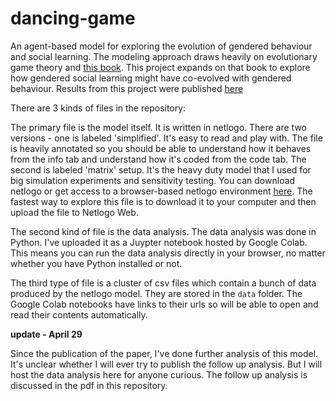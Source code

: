 # dancing-game
An agent-based model for exploring the evolution of gendered behaviour and social learning. The modeling approach draws heavily
on evolutionary game theory and [this book](https://oxford.universitypressscholarship.com/view/10.1093/oso/9780198789970.001.0001/oso-9780198789970).
This project expands on that book to explore how gendered social learning might have co-evolved with gendered behaviour. Results from this project were published [here](https://journals.sagepub.com/doi/10.1177/00483931211049770)

There are 3 kinds of files in the repository:

The primary file is the model itself. It is written in netlogo. There are two versions - one is labeled 'simplified'. It's easy to read and play with. The file is heavily annotated so you should be able to understand how it behaves from the info tab and understand how it's coded from the code tab. The second is labeled 'matrix' setup. It's the heavy duty model that I used for big simulation experiments and sensitivity testing. You can download netlogo or get access to a browser-based netlogo environment [here](https://www.netlogoweb.org/). The fastest way to explore this file is to download it to your computer and then upload the file to Netlogo Web. 

The second kind of file is the data analysis. The data analysis was done in Python. I've uploaded it as a Juypter notebook hosted by Google Colab. This means you can run the data analysis directly in your browser, no matter whether you have Python installed or not.

The third type of file is a cluster of csv files which contain a bunch of data produced by the netlogo model. They are stored in the `data` folder. The Google Colab notebooks have links to their urls so will be able to open and read their contents automatically.

**update - April 29**

Since the publication of the paper, I've done further analysis of this model. It's unclear whether I will ever try to publish the follow up analysis. But I will host the data analysis here for anyone curious. The follow up analysis is discussed in the pdf in this repository.
